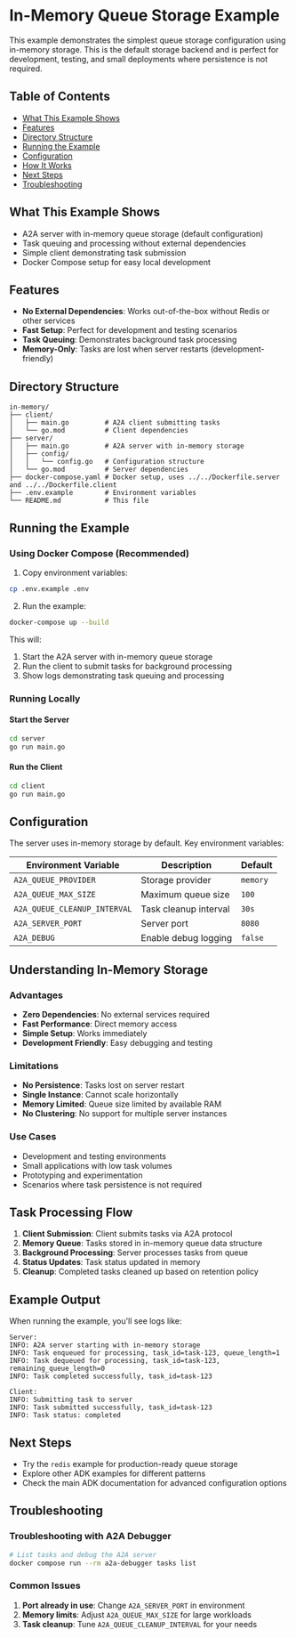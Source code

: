 # In-Memory Queue Storage Example

This example demonstrates the simplest queue storage configuration using in-memory storage. This is the default storage backend and is perfect for development, testing, and small deployments where persistence is not required.

## Table of Contents

- [What This Example Shows](#what-this-example-shows)
- [Features](#features)
- [Directory Structure](#directory-structure)
- [Running the Example](#running-the-example)
- [Configuration](#configuration)
- [How It Works](#how-it-works)
- [Next Steps](#next-steps)
- [Troubleshooting](#troubleshooting)

## What This Example Shows

- A2A server with in-memory queue storage (default configuration)
- Task queuing and processing without external dependencies
- Simple client demonstrating task submission
- Docker Compose setup for easy local development

## Features

- **No External Dependencies**: Works out-of-the-box without Redis or other services
- **Fast Setup**: Perfect for development and testing scenarios
- **Task Queuing**: Demonstrates background task processing
- **Memory-Only**: Tasks are lost when server restarts (development-friendly)

## Directory Structure

```
in-memory/
├── client/
│   ├── main.go         # A2A client submitting tasks
│   └── go.mod          # Client dependencies
├── server/
│   ├── main.go         # A2A server with in-memory storage
│   ├── config/
│   │   └── config.go   # Configuration structure
│   └── go.mod          # Server dependencies
├── docker-compose.yaml # Docker setup, uses ../../Dockerfile.server and ../../Dockerfile.client
├── .env.example        # Environment variables
└── README.md           # This file
```

## Running the Example

### Using Docker Compose (Recommended)

1. Copy environment variables:

```bash
cp .env.example .env
```

2. Run the example:

```bash
docker-compose up --build
```

This will:

1. Start the A2A server with in-memory queue storage
2. Run the client to submit tasks for background processing
3. Show logs demonstrating task queuing and processing

### Running Locally

#### Start the Server

```bash
cd server
go run main.go
```

#### Run the Client

```bash
cd client
go run main.go
```

## Configuration

The server uses in-memory storage by default. Key environment variables:

| Environment Variable         | Description           | Default  |
| ---------------------------- | --------------------- | -------- |
| `A2A_QUEUE_PROVIDER`         | Storage provider      | `memory` |
| `A2A_QUEUE_MAX_SIZE`         | Maximum queue size    | `100`    |
| `A2A_QUEUE_CLEANUP_INTERVAL` | Task cleanup interval | `30s`    |
| `A2A_SERVER_PORT`            | Server port           | `8080`   |
| `A2A_DEBUG`                  | Enable debug logging  | `false`  |

## Understanding In-Memory Storage

### Advantages

- **Zero Dependencies**: No external services required
- **Fast Performance**: Direct memory access
- **Simple Setup**: Works immediately
- **Development Friendly**: Easy debugging and testing

### Limitations

- **No Persistence**: Tasks lost on server restart
- **Single Instance**: Cannot scale horizontally
- **Memory Limited**: Queue size limited by available RAM
- **No Clustering**: No support for multiple server instances

### Use Cases

- Development and testing environments
- Small applications with low task volumes
- Prototyping and experimentation
- Scenarios where task persistence is not required

## Task Processing Flow

1. **Client Submission**: Client submits tasks via A2A protocol
2. **Memory Queue**: Tasks stored in in-memory queue data structure
3. **Background Processing**: Server processes tasks from queue
4. **Status Updates**: Task status updated in memory
5. **Cleanup**: Completed tasks cleaned up based on retention policy

## Example Output

When running the example, you'll see logs like:

```
Server:
INFO: A2A server starting with in-memory storage
INFO: Task enqueued for processing, task_id=task-123, queue_length=1
INFO: Task dequeued for processing, task_id=task-123, remaining_queue_length=0
INFO: Task completed successfully, task_id=task-123

Client:
INFO: Submitting task to server
INFO: Task submitted successfully, task_id=task-123
INFO: Task status: completed
```

## Next Steps

- Try the `redis` example for production-ready queue storage
- Explore other ADK examples for different patterns
- Check the main ADK documentation for advanced configuration options

## Troubleshooting

### Troubleshooting with A2A Debugger

```bash
# List tasks and debug the A2A server
docker compose run --rm a2a-debugger tasks list
```

### Common Issues

1. **Port already in use**: Change `A2A_SERVER_PORT` in environment
2. **Memory limits**: Adjust `A2A_QUEUE_MAX_SIZE` for large workloads
3. **Task cleanup**: Tune `A2A_QUEUE_CLEANUP_INTERVAL` for your needs
